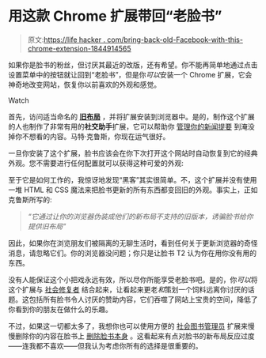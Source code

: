 # 用这款 Chrome 扩展带回“老脸书”

> 原文:[https://life hacker . com/bring-back-old-Facebook-with-this-chrome-extension-1844914565](https://lifehacker.com/bring-back-old-facebook-with-this-chrome-extension-1844914565)

如果你是脸书的粉丝，但讨厌其最近的改版，还有希望。你不能再简单地通过点击设置菜单中的按钮就让回到“老脸书”，但是你*可以*安装一个 Chrome 扩展，它会神奇地改变网站，恢复你以前喜欢的外观和感觉。

Watch

首先，访问适当命名的 [**旧布局**](https://oldlayout.com) ，并将扩展安装到浏览器中。是的，制作这个扩展的人也制作了非常有用的**社交助手**扩展，它可以帮助你 [管理你的新闻提要](https://lifehacker.com/block-political-ads-on-facebook-with-social-fixer-1844066359) 到淹没掉你不想看的内容。马特·克鲁斯，你现在运气很好。

一旦你安装了这个扩展，脸书应该会在你下次打开这个网站时自动恢复到它的经典外观。您不需要进行任何配置就可以获得这种可爱的外观:

至于它是如何工作的，我惊讶地发现“黑客”其实很简单。不，这个扩展并没有使用一堆 HTML 和 CSS 魔法来把脸书更新的所有东西都变回旧的外观。事实上，正如克鲁斯所写的:

> *“它通过让你的浏览器伪装成他们的新布局不支持的旧版本，诱骗脸书给你提供旧布局”*

因此，如果你在浏览朋友们被隔离的无聊生活时，看到任何关于更新浏览器的奇怪消息，请忽略它们。你的浏览器没问题；你只是让脸书 T2 认为你在用你没有用的东西。

没有人能保证这个小把戏永远有效，所以尽你所能享受老脸书吧。是的，你*可以*将这个扩展与 [社会修复者](https://socialfixer.com) 结合起来，让看起来更老*和*策划一个饲料远离你讨厌的话题。这包括所有脸书令人讨厌的赞助内容，它们吞噬了网站上宝贵的空间，降低了你看到你的朋友在做什么的乐趣。

不过，如果这一切都太多了，我想你也可以使用方便的 [社会图书管理员](https://lifehacker.com/how-to-delete-your-facebook-account-a-checklist-1829436824) 扩展来慢慢删除你的内容在脸书上 [删除脸书本身](https://lifehacker.com/how-to-delete-your-facebook-account-a-checklist-1829436824) 。这看起来有点对脸书的新布局反应过度——连我都不喜欢——但我认为考虑你所有的选择是很重要的。